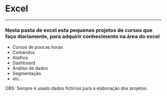 # Excel
_______________________

### Nesta pasta de excel esta pequenos projetos de cursos que faço diariamente, para adquirir conhecimento na área do excel
 * Cursos de poucas horas
 * Comandos 
 * Atalhos
 * Dashboard
 * Análise de dados
 * Segmentação
 * etc...

OBS: Sempre é usado dados fictícios para a elaboração dos projetos.
